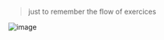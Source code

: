 > just to remember the flow of exercices
> 
![image](https://github.com/user-attachments/assets/07be8fc8-4da8-499d-9066-873b04ced23d)

